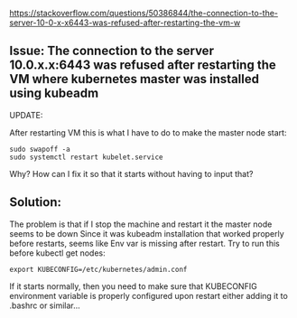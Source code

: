 

https://stackoverflow.com/questions/50386844/the-connection-to-the-server-10-0-x-x6443-was-refused-after-restarting-the-vm-w


## Issue: The connection to the server 10.0.x.x:6443 was refused after restarting the VM where kubernetes master was installed using kubeadm


UPDATE:

After restarting VM this is what I have to do to make the master node start:
```
sudo swapoff -a
sudo systemctl restart kubelet.service
```
Why? How can I fix it so that it starts without having to input that?


## Solution:

The problem is that if I stop the machine and restart it the master node seems to be down
Since it was kubeadm installation that worked properly before restarts, seems like Env var is missing after restart. Try to run this before kubectl get nodes:
```
export KUBECONFIG=/etc/kubernetes/admin.conf
```
If it starts normally, then you need to make sure that KUBECONFIG environment variable is properly configured upon restart either adding it to .bashrc or similar...

